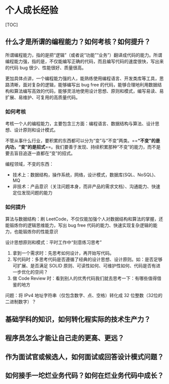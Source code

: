 # 个人成长经验

[TOC]

## 什么才是所谓的编程能力？如何考核？如何提升？

所谓编程能力，指的是把“逻辑”（或者说“功能”“业务”）翻译成代码的能力。所谓编程能力强，指的是，不仅能编写正确的代码，而且编写代码的速度很快，写出来的代码 bug 很少、性能很好、质量很高。

更加具体点讲，一个编程能力强的人，能熟练使用编程语言、开发类库等工具，思路清晰，面对复杂的逻辑，能够编写出 bug free 的代码，能够合理地利用数据结构和算法编写高效的代码，能够灵活地使用设计思想、原则和模式，编写易读、易扩展、易维护、可复用的高质量代码。

### 如何考核

考核一个人的编程能力，主要包含三方面：编程语言、数据结构与算法、设计思想、设计原则和设计模式。

不管从事什么行业，要积累的东西都可以分为“变”与“不变”两类。==**“不变”的是内功，“变”的是招式**==。我们要善于发现、持续积累那种“不变”的能力，而不是要去盲目追逐一直都在“变”的招式。

编程领域，不变的东西：

- 技术上：数据结构，操作系统，网络，设计模式，数据库(SQL、NoSQL)、MQ
- 非技术：产品意识（关注问题本身，而非产品的需求文档）、沟通能力、快速定位发现问题的能力

### 如何提升

算法与数据结构：刷 LeetCode，不仅仅能加强个人对数据结构和算法的掌握，还能锻炼你的逻辑思维能力，写出 bug free 代码的能力、快速实现复杂逻辑的能力，也能锻炼你的性能意识

设计思想原则和模式：平时工作中“刻意练习思考”

1. 拿到一个需求时：先思考如何设计，再开始写代码。
2. 写代码时：多思考代码是否遵循了经典的设计思想、设计原则。如：是否足够可扩展、是否满足 SOLID 原则、可读性如何、可维护性如何、代码是否有进一步优化的空间？
3. 做 Code Review 时：看到别人的优秀代码我们就去思考一下：有哪些值得借鉴的地方

问题：将 IPv4 地址字符串（仅包含数字、点、空格）转化成 32 位整数（32位的二进制数字）？

## 基础学科的知识，如何转化程实际的技术生产力？



## 程序员怎么才能让自己走的更高、更远？



## 作为面试官或候选人，如何面试或回答设计模式问题？



## 如何接手一坨烂业务代码？如何在烂业务代码中成长？

